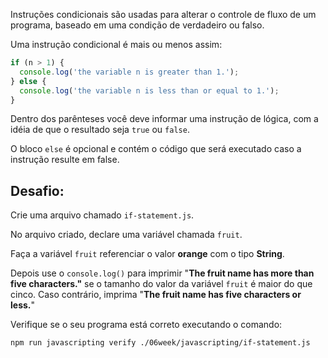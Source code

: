 Instruções condicionais são usadas para alterar o controle de fluxo de um programa, baseado em uma condição de verdadeiro ou falso.

Uma instrução condicional é mais ou menos assim:

```js
if (n > 1) {
  console.log('the variable n is greater than 1.');
} else {
  console.log('the variable n is less than or equal to 1.');
}
```

Dentro dos parênteses você deve informar uma instrução de lógica, com a idéia de que o resultado seja `true` ou `false`. 

O bloco `else` é opcional e contém o código que será executado caso a instrução resulte em false.

## Desafio:

Crie uma arquivo chamado `if-statement.js`.

No arquivo criado, declare uma variável chamada `fruit`.

Faça a variável `fruit` referenciar o valor **orange** com o tipo **String**.

Depois use o `console.log()` para imprimir "**The fruit name has more than five characters."** se o tamanho do valor da variável `fruit` é maior do que cinco.
Caso contrário, imprima "**The fruit name has five characters or less.**"

Verifique se o seu programa está correto executando o comando:

```bash
npm run javascripting verify ./06week/javascripting/if-statement.js
```

